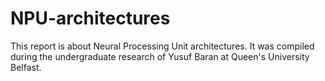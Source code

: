 # NPU-architectures
This report is about Neural Processing Unit architectures. It was compiled during the undergraduate research of Yusuf Baran at Queen's University Belfast.
